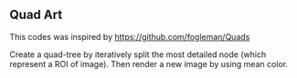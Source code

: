 ## Quad Art

This codes was inspired by https://github.com/fogleman/Quads

Create a quad-tree by iteratively split the most detailed node (which represent a ROI of image). 
Then render a new image by using mean color.   
